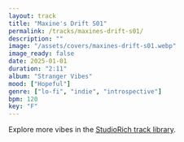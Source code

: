 ```yaml
---
layout: track
title: "Maxine's Drift S01"
permalink: /tracks/maxines-drift-s01/
description: ""
image: "/assets/covers/maxines-drift-s01.webp"
image_ready: false
date: 2025-01-01
duration: "2:11"
album: "Stranger Vibes"
mood: ["Hopeful"]
genre: ["lo-fi", "indie", "introspective"]
bpm: 120
key: "F"
---
```


Explore more vibes in the [StudioRich track library](/tracks/).
